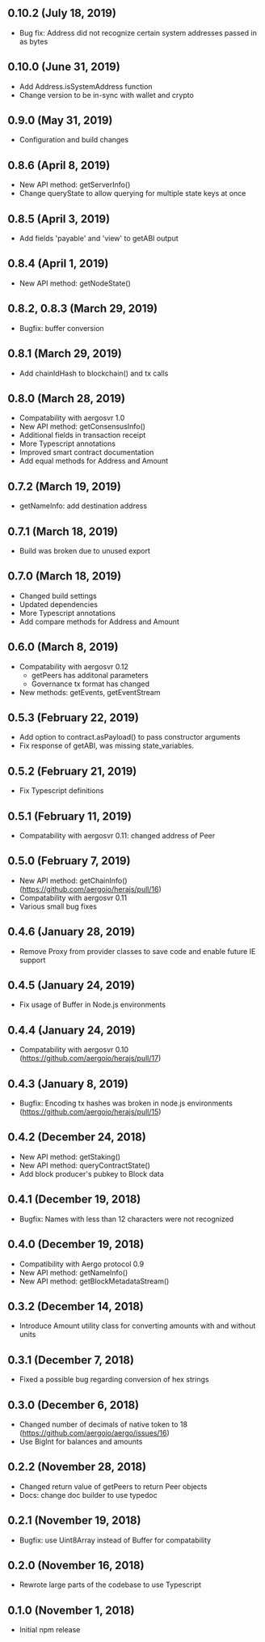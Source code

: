 ## 0.10.2 (July 18, 2019)

- Bug fix: Address did not recognize certain system addresses passed in as bytes

## 0.10.0 (June 31, 2019)

- Add Address.isSystemAddress function
- Change version to be in-sync with wallet and crypto

## 0.9.0 (May 31, 2019)

- Configuration and build changes

## 0.8.6 (April 8, 2019)

- New API method: getServerInfo()
- Change queryState to allow querying for multiple state keys at once

## 0.8.5 (April 3, 2019)

- Add fields 'payable' and 'view' to getABI output

## 0.8.4 (April 1, 2019)

- New API method: getNodeState()

## 0.8.2, 0.8.3 (March 29, 2019)

- Bugfix: buffer conversion

## 0.8.1 (March 29, 2019)

- Add chainIdHash to blockchain() and tx calls

## 0.8.0 (March 28, 2019)

- Compatability with aergosvr 1.0
- New API method: getConsensusInfo()
- Additional fields in transaction receipt
- More Typescript annotations
- Improved smart contract documentation
- Add equal methods for Address and Amount

## 0.7.2 (March 19, 2019)

- getNameInfo: add destination address

## 0.7.1 (March 18, 2019)

- Build was broken due to unused export

## 0.7.0 (March 18, 2019)

- Changed build settings
- Updated dependencies
- More Typescript annotations
- Add compare methods for Address and Amount

## 0.6.0 (March 8, 2019)

- Compatability with aergosvr 0.12
  - getPeers has additonal parameters
  - Governance tx format has changed
- New methods: getEvents, getEventStream

## 0.5.3 (February 22, 2019)

- Add option to contract.asPayload() to pass constructor arguments
- Fix response of getABI, was missing state_variables.

## 0.5.2 (February 21, 2019)

- Fix Typescript definitions

## 0.5.1 (February 11, 2019)

- Compatability with aergosvr 0.11: changed address of Peer

## 0.5.0 (February 7, 2019)

- New API method: getChainInfo() (https://github.com/aergoio/herajs/pull/16)
- Compatability with aergosvr 0.11
- Various small bug fixes

## 0.4.6 (January 28, 2019)

- Remove Proxy from provider classes to save code and enable future IE support

## 0.4.5 (January 24, 2019)

- Fix usage of Buffer in Node.js environments

## 0.4.4 (January 24, 2019)

- Compatability with aergosvr 0.10 (https://github.com/aergoio/herajs/pull/17)

## 0.4.3 (January 8, 2019)

- Bugfix: Encoding tx hashes was broken in node.js environments (https://github.com/aergoio/herajs/pull/15)

## 0.4.2 (December 24, 2018)

- New API method: getStaking()
- New API method: queryContractState()
- Add block producer's pubkey to Block data

## 0.4.1 (December 19, 2018)

- Bugfix: Names with less than 12 characters were not recognized

## 0.4.0 (December 19, 2018)

- Compatibility with Aergo protocol 0.9
- New API method: getNameInfo()
- New API method: getBlockMetadataStream()

## 0.3.2 (December 14, 2018)

- Introduce Amount utility class for converting amounts with and without units

## 0.3.1 (December 7, 2018)

- Fixed a possible bug regarding conversion of hex strings

## 0.3.0 (December 6, 2018)

- Changed number of decimals of native token to 18 (https://github.com/aergoio/aergo/issues/16)
- Use BigInt for balances and amounts

## 0.2.2 (November 28, 2018)

- Changed return value of getPeers to return Peer objects
- Docs: change doc builder to use typedoc

## 0.2.1 (November 19, 2018)

- Bugfix: use Uint8Array instead of Buffer for compatability

## 0.2.0 (November 16, 2018)

- Rewrote large parts of the codebase to use Typescript

## 0.1.0 (November 1, 2018)

- Initial npm release
